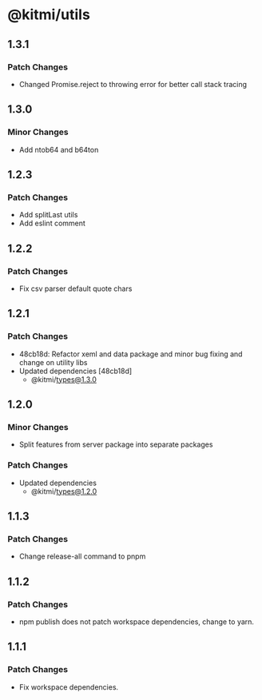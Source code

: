# @kitmi/utils

## 1.3.1

### Patch Changes

-   Changed Promise.reject to throwing error for better call stack tracing

## 1.3.0

### Minor Changes

-   Add ntob64 and b64ton

## 1.2.3

### Patch Changes

-   Add splitLast utils
-   Add eslint comment

## 1.2.2

### Patch Changes

-   Fix csv parser default quote chars

## 1.2.1

### Patch Changes

-   48cb18d: Refactor xeml and data package and minor bug fixing and change on utility libs
-   Updated dependencies [48cb18d]
    -   @kitmi/types@1.3.0

## 1.2.0

### Minor Changes

-   Split features from server package into separate packages

### Patch Changes

-   Updated dependencies
    -   @kitmi/types@1.2.0

## 1.1.3

### Patch Changes

-   Change release-all command to pnpm

## 1.1.2

### Patch Changes

-   npm publish does not patch workspace dependencies, change to yarn.

## 1.1.1

### Patch Changes

-   Fix workspace dependencies.
